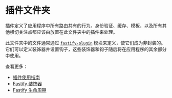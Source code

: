 # 插件文件夹

插件定义了应用程序中所有路由共有的行为。身份验证、缓存、模板，以及所有其他横切关注点都应该由放置在此文件夹中的插件来处理。

此文件夹中的文件通常通过 [`fastify-plugin`](https://github.com/fastify/fastify-plugin) 模块来定义，使它们成为非封装的。它们可以定义装饰器并设置钩子，这些装饰器和钩子随后将在应用程序的其余部分中使用。

查看更多：

* [插件使用指南](https://fastify.dev/docs/latest/Guides/Plugins-Guide/)
* [Fastify 装饰器](https://fastify.dev/docs/latest/Reference/Decorators/)
* [Fastify 生命周期](https://fastify.dev/docs/latest/Reference/Lifecycle/)
